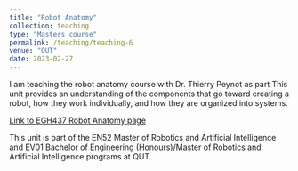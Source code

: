 ```yaml
---
title: "Robot Anatomy"
collection: teaching
type: "Masters course"
permalink: /teaching/teaching-6
venue: "QUT"
date: 2023-02-27
---
```


I am teaching the robot anatomy course with Dr. Thierry Peynot as part 
This unit provides an understanding of the components that go toward creating a robot, how they work individually, and how they are organized into systems.

[Link to EGH437 Robot Anatomy page](https://www.qut.edu.au/study/unit?unitCode=EGH437)

This unit is part of the EN52 Master of Robotics and Artificial Intelligence and EV01 Bachelor of Engineering (Honours)/Master of Robotics and Artificial Intelligence programs at QUT.